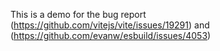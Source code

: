 This is a demo for the bug report (https://github.com/vitejs/vite/issues/19291) and (https://github.com/evanw/esbuild/issues/4053)
